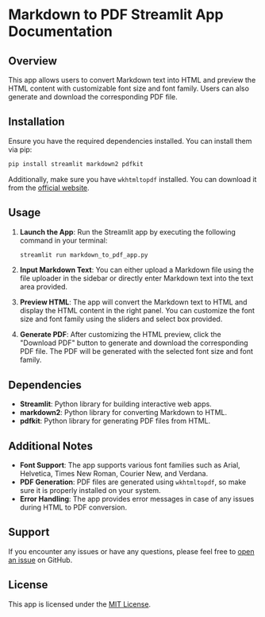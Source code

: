 

# Markdown to PDF Streamlit App Documentation

## Overview

 This app allows users to convert Markdown text into HTML and preview the HTML content with customizable font size and font family. Users can also generate and download the corresponding PDF file.

## Installation

Ensure you have the required dependencies installed. You can install them via pip:

```bash
pip install streamlit markdown2 pdfkit
```

Additionally, make sure you have `wkhtmltopdf` installed. You can download it from the [official website](https://wkhtmltopdf.org/downloads.html).

## Usage

1. **Launch the App**: Run the Streamlit app by executing the following command in your terminal:

    ```bash
    streamlit run markdown_to_pdf_app.py
    ```

2. **Input Markdown Text**: You can either upload a Markdown file using the file uploader in the sidebar or directly enter Markdown text into the text area provided.

3. **Preview HTML**: The app will convert the Markdown text to HTML and display the HTML content in the right panel. You can customize the font size and font family using the sliders and select box provided.

4. **Generate PDF**: After customizing the HTML preview, click the "Download PDF" button to generate and download the corresponding PDF file. The PDF will be generated with the selected font size and font family.

## Dependencies

- **Streamlit**: Python library for building interactive web apps.
- **markdown2**: Python library for converting Markdown to HTML.
- **pdfkit**: Python library for generating PDF files from HTML.

## Additional Notes

- **Font Support**: The app supports various font families such as Arial, Helvetica, Times New Roman, Courier New, and Verdana.
- **PDF Generation**: PDF files are generated using `wkhtmltopdf`, so make sure it is properly installed on your system.
- **Error Handling**: The app provides error messages in case of any issues during HTML to PDF conversion.

## Support

If you encounter any issues or have any questions, please feel free to [open an issue](https://github.com/yourusername/markdown-to-pdf-app/issues) on GitHub.

## License

This app is licensed under the [MIT License](https://opensource.org/licenses/MIT).

